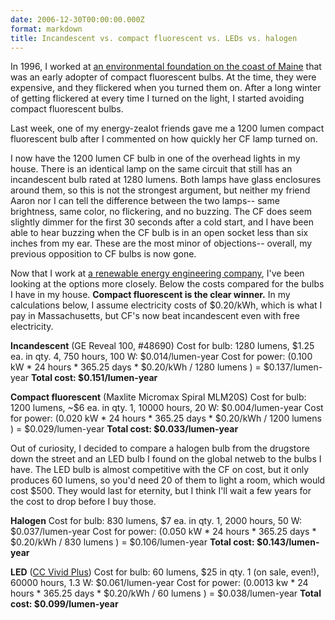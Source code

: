 ```yaml
---
date: 2006-12-30T00:00:00.000Z
format: markdown
title: Incandescent vs. compact fluorescent vs. LEDs vs. halogen
---
```


In 1996, I worked at <a href="http://chewonki.org">an environmental foundation on the coast of Maine</a> that was an early adopter of compact fluorescent bulbs. At the time, they were expensive, and they flickered when you turned them on. After a long winter of getting flickered at every time I turned on the light, I started avoiding compact fluorescent bulbs.

Last week, one of my energy-zealot friends gave me a 1200 lumen compact fluorescent bulb after I commented on how quickly her CF lamp turned on.

I now have the 1200 lumen CF bulb in one of the overhead lights in my house. There is an identical lamp on the same circuit that still has an incandescent bulb rated at 1280 lumens. Both lamps have glass enclosures around them, so this is not the strongest argument, but neither my friend Aaron nor I can tell the difference between the two lamps-- same brightness, same color, no flickering, and no buzzing. The CF does seem slightly dimmer for the first 30 seconds after a cold start, and I have been able to hear buzzing when the CF bulb is in an open socket less than six inches from my ear. These are the most minor of objections-- overall, my previous opposition to CF bulbs is now gone.

Now that I work at <a href="http://www.greenmountainengineering.com">a renewable energy engineering company</a>, I've been looking at the options more closely. Below the costs compared for the bulbs I have in my house. **Compact fluorescent is the clear winner.** In my calculations below, I assume electricity costs of $0.20/kWh, which is what I pay in Massachusetts, but CF's now beat incandescent even with free electricity.

**Incandescent** (GE Reveal 100, #48690)
Cost for bulb: 1280 lumens, $1.25 ea. in qty. 4, 750 hours, 100 W: $0.014/lumen-year
Cost for power: (0.100 kW * 24 hours * 365.25 days * $0.20/kWh / 1280 lumens ) = $0.137/lumen-year
**Total cost: $0.151/lumen-year**

**Compact fluorescent** (Maxlite Micromax Spiral MLM20S)
Cost for bulb: 1200 lumens, ~$6 ea. in qty. 1, 10000 hours, 20 W: $0.004/lumen-year
Cost for power: (0.020 kW * 24 hours * 365.25 days * $0.20/kWh / 1200 lumens ) = $0.029/lumen-year
**Total cost: $0.033/lumen-year**

Out of curiosity, I decided to compare a halogen bulb from the drugstore down the street and an LED bulb I found on the global netweb to the bulbs I have. The LED bulb is almost competitive with the CF on cost, but it only produces 60 lumens, so you'd need 20 of them to light a room, which would cost $500. They would last for eternity, but I think I'll wait a few years for the cost to drop before I buy those.

**Halogen**
Cost for bulb: 830 lumens, $7 ea. in qty. 1, 2000 hours, 50 W: $0.037/lumen-year
Cost for power: (0.050 kW * 24 hours * 365.25 days * $0.20/kWh / 830 lumens ) = $0.106/lumen-year
**Total cost: $0.143/lumen-year**

**LED** (<a href="http://www.thinkgeek.com/gadgets/lights/7aa8/">CC Vivid Plus</a>)
Cost for bulb: 60 lumens, $25 in qty. 1 (on sale, even!), 60000 hours, 1.3 W: $0.061/lumen-year
Cost for power: (0.0013 kw * 24 hours * 365.25 days * $0.20/kWh / 60 lumens ) = $0.038/lumen-year
**Total cost: $0.099/lumen-year**
